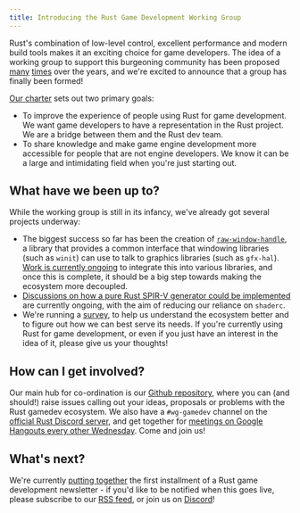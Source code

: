 ```yaml
---
title: Introducing the Rust Game Development Working Group
---
```


Rust's combination of low-level control, excellent performance and modern build tools makes it an exciting choice for game developers. The idea of a working group to support this burgeoning community has been proposed [many](https://internals.rust-lang.org/t/a-working-group-for-rust-game-development/8240/4) [times](https://alexene.dev/2018/11/15/Rust-and-game-development.html) over the years, and we're excited to announce that a group has finally been formed!

[Our charter](https://github.com/rust-gamedev/wg/blob/master/charter.md) sets out two primary goals:

* To improve the experience of people using Rust for game development. We want game developers to have a representation in the Rust project. We are a bridge between them and the Rust dev team.
* To share knowledge and make game engine development more accessible for people that are not engine developers. We know it can be a large and intimidating field when you're just starting out.

## What have we been up to?

While the working group is still in its infancy, we've already got several projects underway:

* The biggest success so far has been the creation of [`raw-window-handle`](https://github.com/rust-windowing/raw-window-handle), a library that provides a common interface that windowing libraries (such as `winit`) can use to talk to graphics libraries (such as `gfx-hal`). [Work is currently ongoing](https://github.com/rust-gamedev/wg/issues/26) to integrate this into various libraries, and once this is complete, it should be a big step towards making the ecosystem more decoupled.
* [Discussions on how a pure Rust SPIR-V generator could be implemented](https://github.com/rust-gamedev/wg/issues/23) are currently ongoing, with the aim of reducing our reliance on `shaderc`.
* We're running a [survey](https://users.rust-lang.org/t/survey-from-the-rust-game-development-working-group/31270), to help us understand the ecosystem better and to figure out how we can best serve its needs. If you're currently using Rust for game development, or even if you just have an interest in the idea of it, please give us your thoughts!

## How can I get involved?

Our main hub for co-ordination is our [Github repository](https://github.com/rust-gamedev/wg), where you can (and should!) raise issues calling out your ideas, proposals or problems with the Rust gamedev ecosystem. We also have a `#wg-gamedev` channel on the [official Rust Discord server](https://discord.gg/j6QJsMd), and get together for [meetings on Google Hangouts every other Wednesday](https://github.com/rust-gamedev/wg#join-the-fun). Come and join us!

## What's next?

We're currently [putting together](https://github.com/rust-gamedev/rust-gamedev.github.io/issues/2) the first installment of a Rust game development newsletter - if you'd like to be notified when this goes live, please subscribe to our [RSS feed](http://127.0.0.1:4000/feed.xml), or join us on [Discord](https://discord.gg/j6QJsMd)!